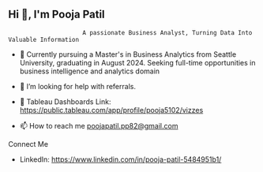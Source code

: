 ## Hi 👋, I'm Pooja Patil
                         A passionate Business Analyst, Turning Data Into Valuable Information
- 🌱 Currently pursuing a Master's in Business Analytics from Seattle University, graduating in August 2024. Seeking full-time opportunities in business intelligence and analytics domain
  
- 🤝 I’m looking for help with referrals.

- 💬 Tableau Dashboards Link: https://public.tableau.com/app/profile/pooja5102/vizzes
  
- 📫 How to reach me poojapatil.pp82@gmail.com

Connect Me
- LinkedIn: https://www.linkedin.com/in/pooja-patil-5484951b1/

<!--
**poojapatilhr/poojapatilhr** is a ✨ _special_ ✨ repository because its `README.md` (this file) appears on your GitHub profile.

Here are some ideas to get you started:


- 🌱 I’m currently learning ...
- 👯 I’m looking to collaborate on ...
- 🤔 I’m looking for help with ...
- 💬 Ask me about ...
- 📫 How to reach me: ...
- 😄 Pronouns: ...
- ⚡ Fun fact: ...
-->

